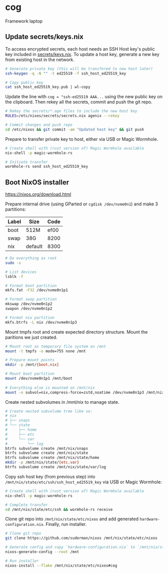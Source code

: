 # cog

Framework laptop

## Update secrets/keys.nix

To access encrypted secrets, each host needs an SSH Host key's public key
included in [secrets/keys.nix](https://github.com/suderman/nixos/blob/main/secrets/keys.nix). 
To update a host key, generate a new key from existing host in the network.

```bash
# Generate private key (this will be transfered to new host later)
ssh-keygen -q -N "" -t ed25519 -f ssh_host_ed25519_key

# Copy public key
cat ssh_host_ed25519_key.pub | wl-copy 
```

Update the line with `cog = "ssh-ed25519 AAA...` using the new public key on the clipboard. 
Then rekey all the secrets, commit and push the git repo.

```bash
# Rekey the secrets/*.age files to include the new host key
RULES=/etc/nixos/secrets/secrets.nix agenix --rekey

# Commit changes and push repo
cd /etc/nixos && git commit -am "Updated host key" && git push
```

Prepare to transfer private key to host, either via USB or Magic Wormhole.

```bash
# Create shell with (rust version of) Magic Wormhole available
nix-shell -p magic-wormhole-rs

# Initiate transfer
wormhole-rs send ssh_host_ed25519_key
```

## Boot NixOS installer

<https://nixos.org/download.html>

Prepare internal drive (using GParted or `cgdisk /dev/nvme0n1`) and make 3 partitions:

| Label | Size    | Code |
| ----- | ------- | ---- |
| boot  | 512M    | ef00 |
| swap  | 38G     | 8200 |
| nix   | default | 8300 |

```bash
# Do everything as root
sudo -s

# List devices
lsblk -f

# Format boot partition
mkfs.fat -F32 /dev/nvme0n1p1

# Format swap partition
mkswap /dev/nvme0n1p2
swapon /dev/nvme0n1p2

# Format nix partition
mkfs.btrfs -L nix /dev/nvme0n1p3
```

Mount tmpfs root and create expected directory structure. Mount the paritions we just created.

```bash
# Mount root as temporary file system on /mnt
mount -t tmpfs -o mode=755 none /mnt

# Prepare mount points
mkdir -p /mnt/{boot,nix}

# Mount boot partition
mount /dev/nvme0n1p1 /mnt/boot
 
# Everything else is mounted on /mnt/nix
mount -o subvol=nix,compress-force=zstd,noatime /dev/nvme0n1p3 /mnt/nix
```

Create nested subvolumes in /mnt/nix to manage state.

```bash
# Create nested subvolume tree like so:
# nix
# ├── snaps
# └── state
#     ├── home
#     ├── etc
#     └── var
#         └── log
btrfs subvolume create /mnt/nix/snaps
btrfs subvolume create /mnt/nix/state
btrfs subvolume create /mnt/nix/state/home
mkdir -p /mnt/nix/state/{etc,var}
btrfs subvolume create /mnt/nix/state/var/log
```
Copy ssh host key (from previous step) into `/mnt/nix/state/etc/ssh/ssh_host_ed25519_key` via USB or Magic Wormhole:

```bash
# Create shell with (rust version of) Magic Wormhole available
nix-shell -p magic-wormhole-rs

# Complete transfer
cd /mnt/nix/state/etc/ssh && wormhole-rs receive
```

Clone git repo into `/mnt/nix/state/etc/nixos` and add generated `hardware-configuration.nix`. Finally, run installer.

```bash
# Clone git repo
git clone https://github.com/suderman/nixos /mnt/nix/state/etc/nixos 

# Generate config and copy `hardware-configuration.nix` to `/mnt/nix/state/etc/nixos/nixos/hosts/cog/`.
nixos-generate-config --root /mnt

# Run installer
nixos-install --flake /mnt/nix/state/etc/nixos#cog
```
